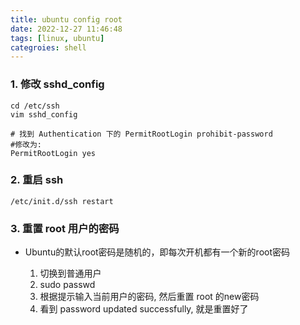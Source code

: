 ```yaml
---
title: ubuntu config root
date: 2022-12-27 11:46:48
tags: [linux, ubuntu]
categroies: shell
---
```


### 1. 修改 sshd_config

```shell
cd /etc/ssh
vim sshd_config

# 找到 Authentication 下的 PermitRootLogin prohibit-password
#修改为:
PermitRootLogin yes
```


### 2. 重启 ssh

```shell
/etc/init.d/ssh restart
```

### 3. 重置 root 用户的密码
  - Ubuntu的默认root密码是随机的，即每次开机都有一个新的root密码

    1. 切换到普通用户
    2. sudo passwd
    3. 根据提示输入当前用户的密码, 然后重置 root 的new密码
    4. 看到 password updated successfully, 就是重置好了

